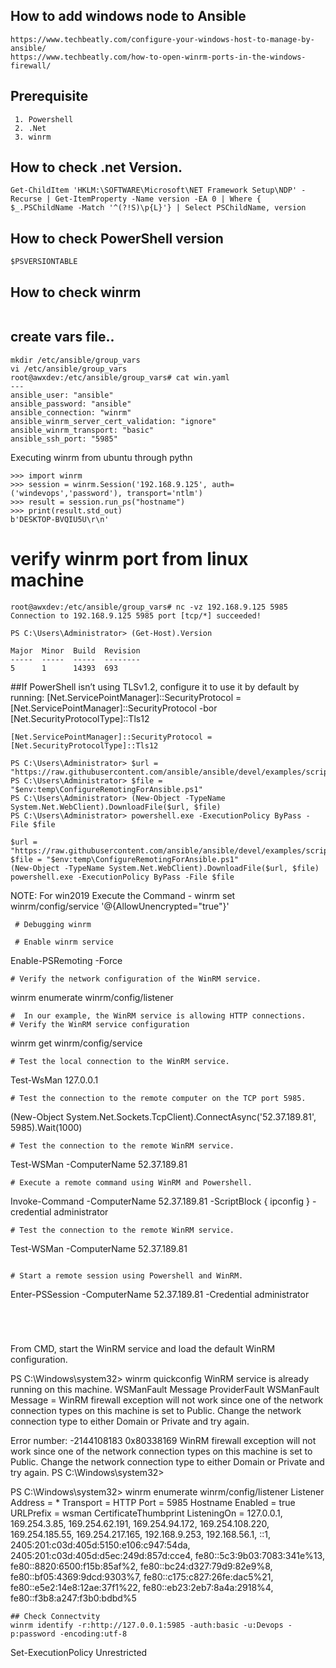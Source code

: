 ## How to add windows node to Ansible
```
https://www.techbeatly.com/configure-your-windows-host-to-manage-by-ansible/
https://www.techbeatly.com/how-to-open-winrm-ports-in-the-windows-firewall/
```

## Prerequisite
```
 1. Powershell
 2. .Net
 3. winrm
```
## How to check .net Version.
```
Get-ChildItem 'HKLM:\SOFTWARE\Microsoft\NET Framework Setup\NDP' -Recurse | Get-ItemProperty -Name version -EA 0 | Where { $_.PSChildName -Match '^(?!S)\p{L}'} | Select PSChildName, version

```
## How to check PowerShell version
```
$PSVERSIONTABLE
```
## How to check winrm
```
```
## create vars file..
```
mkdir /etc/ansible/group_vars
vi /etc/ansible/group_vars
root@awxdev:/etc/ansible/group_vars# cat win.yaml
---
ansible_user: "ansible"
ansible_password: "ansible"
ansible_connection: "winrm"
ansible_winrm_server_cert_validation: "ignore"
ansible_winrm_transport: "basic"
ansible_ssh_port: "5985"

```

Executing winrm from ubuntu through pythn
```
>>> import winrm
>>> session = winrm.Session('192.168.9.125', auth=('windevops','password'), transport='ntlm')
>>> result = session.run_ps("hostname")
>>> print(result.std_out)
b'DESKTOP-BVQIU5U\r\n'
```
# verify winrm port from linux machine
```
root@awxdev:/etc/ansible/group_vars# nc -vz 192.168.9.125 5985
Connection to 192.168.9.125 5985 port [tcp/*] succeeded!
```

```
PS C:\Users\Administrator> (Get-Host).Version

Major  Minor  Build  Revision
-----  -----  -----  --------
5      1      14393  693

```
##If PowerShell isn’t using TLSv1.2, configure it to use it by default by running:
[Net.ServicePointManager]::SecurityProtocol = [Net.ServicePointManager]::SecurityProtocol -bor [Net.SecurityProtocolType]::Tls12




```
[Net.ServicePointManager]::SecurityProtocol = [Net.SecurityProtocolType]::Tls12

PS C:\Users\Administrator> $url = "https://raw.githubusercontent.com/ansible/ansible/devel/examples/scripts/ConfigureRemotingForAnsible.ps1"
PS C:\Users\Administrator> $file = "$env:temp\ConfigureRemotingForAnsible.ps1"
PS C:\Users\Administrator> (New-Object -TypeName System.Net.WebClient).DownloadFile($url, $file)
PS C:\Users\Administrator> powershell.exe -ExecutionPolicy ByPass -File $file

$url = "https://raw.githubusercontent.com/ansible/ansible/devel/examples/scripts/ConfigureRemotingForAnsible.ps1"
$file = "$env:temp\ConfigureRemotingForAnsible.ps1"
(New-Object -TypeName System.Net.WebClient).DownloadFile($url, $file)
powershell.exe -ExecutionPolicy ByPass -File $file

```
NOTE: For win2019 Execute the Command -  winrm set winrm/config/service '@{AllowUnencrypted="true"}'
```
 # Debugging winrm
 
 # Enable winrm service
 ```
 Enable-PSRemoting -Force
 ```
 # Verify the network configuration of the WinRM service.
 ```
 winrm enumerate winrm/config/listener
 ```
#  In our example, the WinRM service is allowing HTTP connections.
# Verify the WinRM service configuration
```
winrm get winrm/config/service
```
# Test the local connection to the WinRM service.
```
Test-WsMan 127.0.0.1
```
# Test the connection to the remote computer on the TCP port 5985.
```
(New-Object System.Net.Sockets.TcpClient).ConnectAsync('52.37.189.81', 5985).Wait(1000)
```
# Test the connection to the remote WinRM service.
```
Test-WSMan -ComputerName 52.37.189.81
```
# Execute a remote command using WinRM and Powershell.
```
Invoke-Command -ComputerName 52.37.189.81 -ScriptBlock { ipconfig } -credential administrator
```
# Test the connection to the remote WinRM service.
```
Test-WSMan -ComputerName 52.37.189.81
```

# Start a remote session using Powershell and WinRM.
 ```
 Enter-PSSession -ComputerName 52.37.189.81 -Credential administrator
 ```
 
 
 
 
 ``` 
 From CMD, start the WinRM service and load the default WinRM configuration.

 PS C:\Windows\system32>  winrm quickconfig
WinRM service is already running on this machine.
WSManFault
    Message
        ProviderFault
            WSManFault
                Message = WinRM firewall exception will not work since one of the network connection types on this machine is set to Public. Change the network connection type to either Domain or Private and try again.

Error number:  -2144108183 0x80338169
WinRM firewall exception will not work since one of the network connection types on this machine is set to Public. Change the network connection type to either Domain or Private and try again.
PS C:\Windows\system32>

PS C:\Windows\system32> winrm enumerate winrm/config/listener
Listener
    Address = *
    Transport = HTTP
    Port = 5985
    Hostname
    Enabled = true
    URLPrefix = wsman
    CertificateThumbprint
    ListeningOn = 127.0.0.1, 169.254.3.85, 169.254.62.191, 169.254.94.172, 169.254.108.220, 169.254.185.55, 169.254.217.165, 192.168.9.253, 192.168.56.1, ::1, 2405:201:c03d:405d:5150:e106:c947:54da, 2405:201:c03d:405d:d5ec:249d:857d:cce4, fe80::5c3:9b03:7083:341e%13, fe80::8820:6500:f15b:85af%2, fe80::bc24:d327:79d9:82e9%8, fe80::bf05:4369:9dcd:9303%7, fe80::c175:c827:26fe:dac5%21, fe80::e5e2:14e8:12ae:37f1%22, fe80::eb23:2eb7:8a4a:2918%4, fe80::f3b8:a247:f3b0:bdbd%5
       
  
    
 ```
 ## Check Connectvity
 winrm identify -r:http://127.0.0.1:5985 -auth:basic -u:Devops -p:password -encoding:utf-8
```
Set-ExecutionPolicy Unrestricted
```
